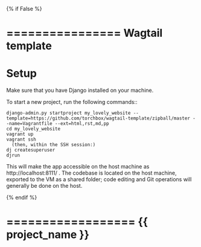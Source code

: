 {% if False %}

================
Wagtail template
================


Setup
=====

Make sure that you have Django installed on your machine.

To start a new project, run the following commands::

    django-admin.py startproject my_lovely_website --template=https://github.com/torchbox/wagtail-template/zipball/master --name=Vagrantfile --ext=html,rst,md,pp
    cd my_lovely_website
    vagrant up
    vagrant ssh
      (then, within the SSH session:)
    dj createsuperuser
    djrun


This will make the app accessible on the host machine as http://localhost:8111/ . The codebase is located on the host
machine, exported to the VM as a shared folder; code editing and Git operations will generally be done on the host.

{% endif %}

==================
{{ project_name }}
==================
